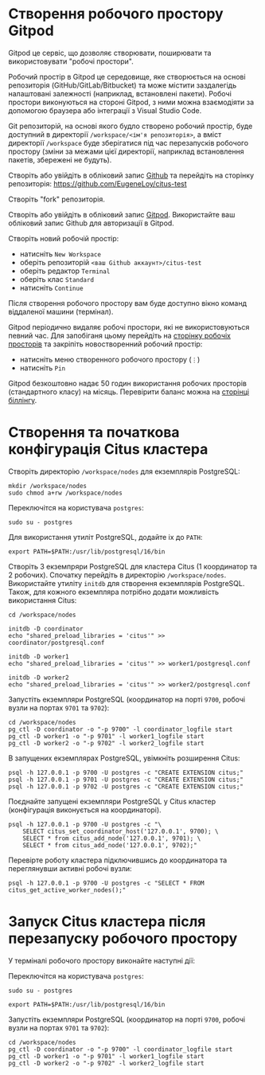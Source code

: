 # Створення робочого простору Gitpod

Gitpod це сервіс, що дозволяє створювати, поширювати та використовувати "робочі простори".

Робочий простір в Gitpod це середовище, яке створюється на основі репозиторія (GitHub/GitLab/Bitbucket) та може містити заздалегідь налаштовані залежності (наприклад, встановлені пакети).
Робочі простори виконуються на стороні Gitpod, з ними можна взаємодіяти за допомогою браузера або інтеграції з Visual Studio Code.

Git репозиторій, на основі якого будло створено робочий простір, буде доступний в директорії `/workspace/<ім'я репозиторія>`, а вміст директорії `/workspace` буде зберігатися під час перезапусків робочого простору (зміни за межами цієї директорії, наприклад встановлення пакетів, збережені не будуть).

Створіть або увійдіть в обліковий запис [Github](https://github.com/) та перейдіть на сторінку репозиторія: https://github.com/EugeneLoy/citus-test

Створіть "fork" репозиторія.

Створіть або увійдіть в обліковий запис [Gitpod](https://gitpod.io/). Використайте ваш обліковий запис Github для авторизації в Gitpod.

Створіть новий робочій простір:
* натисніть `New Workspace`
* оберіть репозиторій `<ваш Github аккаунт>/citus-test`
* оберіть редактор `Terminal`
* оберіть клас `Standard`
* натисніть `Continue`

Після створення робочого простору вам буде доступно вікно команд віддаленої машини (термінал).

Gitpod періодично видаляє робочі простори, які не використовуються певний час. Для запобіганя цьому перейдіть на [сторінку робочіх просторів](https://gitpod.io/workspaces) та закріпіть новостворенний робочий простір:
* натисніть меню створенного робочого простору (`⋮`)
* натисніть `Pin`

Gitpod безкоштовно надає 50 годин використання робочих просторів (стандартного класу) на місяць. Перевірити баланс можна на [сторінці біллінгу](https://gitpod.io/billing).


# Створення та початкова конфігурація Citus кластера

Створіть директорію `/workspace/nodes` для екземплярів PostgreSQL:
```
mkdir /workspace/nodes
sudo chmod a+rw /workspace/nodes
```

Переключітся на користувача `postgres`:
```
sudo su - postgres
```

Для використання утиліт PostgreSQL, додайте іх до `PATH`:
```
export PATH=$PATH:/usr/lib/postgresql/16/bin
```

Створіть 3 екземпряри PostgreSQL для кластера Citus (1 координатор та 2 робочих).
Спочатку перейдіть в директорію `/workspace/nodes`.
Використайте утиліту `initdb` для створення екземплярів PostgreSQL.
Також, для кожного екземпляра потрібно додати можливість використання Citus:
```
cd /workspace/nodes

initdb -D coordinator
echo "shared_preload_libraries = 'citus'" >> coordinator/postgresql.conf

initdb -D worker1
echo "shared_preload_libraries = 'citus'" >> worker1/postgresql.conf

initdb -D worker2
echo "shared_preload_libraries = 'citus'" >> worker2/postgresql.conf
```

Запустіть екземпляри PostgreSQL (координатор на порті `9700`, робочі вузли на портах `9701` та `9702`):
```
cd /workspace/nodes
pg_ctl -D coordinator -o "-p 9700" -l coordinator_logfile start
pg_ctl -D worker1 -o "-p 9701" -l worker1_logfile start
pg_ctl -D worker2 -o "-p 9702" -l worker2_logfile start
```

В запущених екземплярах PostgreSQL, увімкніть розширення Citus:
```
psql -h 127.0.0.1 -p 9700 -U postgres -c "CREATE EXTENSION citus;"
psql -h 127.0.0.1 -p 9701 -U postgres -c "CREATE EXTENSION citus;"
psql -h 127.0.0.1 -p 9702 -U postgres -c "CREATE EXTENSION citus;"
```

Поєднайте запущені екземпляри PostgreSQL у Citus кластер (конфігурація виконується на координаторі).
```
psql -h 127.0.0.1 -p 9700 -U postgres -c "\
    SELECT citus_set_coordinator_host('127.0.0.1', 9700); \
    SELECT * from citus_add_node('127.0.0.1', 9701); \
    SELECT * from citus_add_node('127.0.0.1', 9702);"
```

Перевірте роботу кластера підключившись до координатора та переглянувши активні робочі вузли:
```
psql -h 127.0.0.1 -p 9700 -U postgres -c "SELECT * FROM citus_get_active_worker_nodes();"
```

# Запуск Citus кластера після перезапуску робочого простору

У терміналі робочого простору виконайте наступні дії:

Переключітся на користувача `postgres`:
```
sudo su - postgres
```
```
export PATH=$PATH:/usr/lib/postgresql/16/bin
```

Запустіть екземпляри PostgreSQL (координатор на порті `9700`, робочі вузли на портах `9701` та `9702`):
```
cd /workspace/nodes
pg_ctl -D coordinator -o "-p 9700" -l coordinator_logfile start
pg_ctl -D worker1 -o "-p 9701" -l worker1_logfile start
pg_ctl -D worker2 -o "-p 9702" -l worker2_logfile start
```
